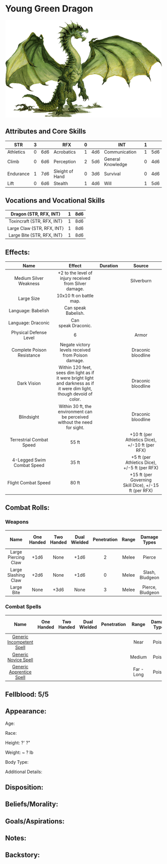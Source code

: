 # Young Green Dragon

![NotMyImage](YoungeGreenDragon.png)

## Attributes and Core Skills

| STR       | 3 |    | RFX             | 0 |    | INT               | 1 |    |
| --------- | :-: | :-: | --------------- | :-: | :-: | ----------------- | :-: | :-: |
| Athletics | 0 | 6d6 | Acrobatics      | 1 | 4d6 | Communication     | 1 | 5d6 |
| Climb     | 0 | 6d6 | Perception      | 2 | 5d6 | General Knowledge | 0 | 4d6 |
| Endurance | 1 | 7d6 | Sleight of Hand | 0 | 3d6 | Survival          | 0 | 4d6 |
| Lift      | 0 | 6d6 | Stealth         | 1 | 4d6 | Will              | 1 | 5d6 |

## Vocations and Vocational Skills

|   Dragon {STR, RFX, INT}   | 1 | 8d6 |
| :------------------------: | :-: | :-: |
| Toxincraft {STR, RFX, INT} | 1 | 8d6 |
| Large Claw {STR, RFX, INT} | 1 | 8d6 |
| Large Bite {STR, RFX, INT} | 1 | 8d6 |

## Effects:

|            Name            |                                                            Effect                                                            | Duration |                         Source                         |
| :------------------------: | :---------------------------------------------------------------------------------------------------------------------------: | :------: | :----------------------------------------------------: |
|   Medium Silver Weakness   |                                    +2 to the level of injury received from Silver damage.                                    |          |                       Silverburn                       |
|         Large Size         |                                                    10x10 ft on battle map.                                                    |          |                                                        |
|     Language: Babelish     |                                                      Can speak Babelish.                                                      |          |                                                        |
|    Language: Draconic    |                                                     Can speak Draconic.                                                     |          |                                                        |
|   Physical Defense Level   |                                                               6                                                               |          |                         Armor                         |
| Complete Poison Resistance |                                      Negate victory levels received from  Poison damage.                                      |          |                   Draconic bloodline                   |
|        Dark Vision        | Within 120 feet, sees dim light as if it were bright light<br />and darkness as if it were dim light, though devoid of color. |          |                   Draconic bloodline                   |
|         Blindsight         |                        Within 30 ft, the environment can<br />be perceived without the need for sight.                        |          |                   Draconic bloodline                   |
|  Terrestrial Combat Speed  |                                                             55 ft                                                             |          |    +10 ft (per Athletics Dice), +/-10 ft (per RFX)    |
| 4-Legged Swim Combat Speed |                                                             35 ft                                                             |          |     +5 ft (per Athletics Dice), +/-5 ft (per RFX)     |
|    Flight Combat Speed    |                                                             80 ft                                                             |          | +15 ft (per Governing Skill Dice), +/-15 ft (per RFX) |

## Combat Rolls:

### Weapons

|        Name        | One<br />Handed | Two<br />Handed | Dual<br />Wielded | Penetration | Range | Damage<br />Types | Engageable<br />Opponents | Area Of<br />Effect | Resource<br />Class |
| :-----------------: | :-------------: | :-------------: | :---------------: | :---------: | :---: | :---------------: | :-----------------------: | :-----------------: | :-----------------: |
| Large Piercing Claw |      +1d6      |      None      |       +1d6       |      2      | Melee |      Pierce      |           Rapid           |        None        |        None        |
| Large Slashing Claw |      +2d6      |      None      |       +1d6       |      0      | Melee |  Slash, Bludgeon  |           Rapid           |        None        |        None        |
|     Large Bite     |      None      |      +3d6      |       None       |      3      | Melee | Pierce, Bludgeon |        Rapid Max 2        |        None        |        None        |

### Combat Spells

|                                                    Name                                                    | One<br />Handed | Two<br />Handed | Dual<br />Wielded | Penetration |   Range   | Damage<br />Types | Engageable<br />Opponents | Area Of<br />Effect | Resource<br />Class |
| :--------------------------------------------------------------------------------------------------------: | :-------------: | :-------------: | :---------------: | :---------: | :--------: | :---------------: | :-----------------------: | :-----------------: | :------------------: |
|     [Generic Incompetent Spell](./../../../../../CoreRules/MagicRules/Spells/PartyTricks/GenericPartyTrick.md)     |                |                |                  |            |    Near    |      Poison      |                          |                    |   0 Magic Resource   |
|       [Generic Novice Spell](./../../../../../CoreRules/MagicRules/Spells/Novice/GenericNoviceSpell.md)       |                |                |                  |            |   Medium   |      Poison      |                          |                    |  0 Magic Resource  |
| [Generic Apprentice Spell](./../../../../../CoreRules/MagicRules/Spells/Apprentice/GenericApprenticeSpell.md) |                |                |                  |            | Far - Long |      Poison      |                          |                    | 1 - 2 Magic Resource |

## Fellblood: 5/5

## Appearance:

Age:

Race:

Height: ?' ?"

Weight: ~ ? lb

Body Type:

Additional Details:

## Disposition:

## Beliefs/Morality:

## Goals/Aspirations:

## Notes:

## Backstory:
